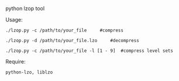 python lzop tool

Usage:

	./lzop.py -c /path/to/your_file		#compress

	./lzop.py -d /path/to/your_file.lzo 	#decompress

	./lzop.py -c /path/to/your_file -l [1 - 9]	#compress level sets

Require:

	python-lzo, liblzo
